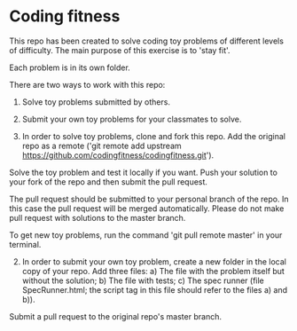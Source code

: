 Coding fitness
==============

This repo has been created to solve coding toy problems of different levels of difficulty. The main purpose of this exercise is to 'stay fit'.

Each problem is in its own folder.

There are two ways to work with this repo:
1) Solve toy problems submitted by others.
2) Submit your own toy problems for your classmates to solve.

1) In order to solve toy problems, clone and fork this repo.
Add the original repo as a remote ('git remote add upstream https://github.com/codingfitness/codingfitness.git').

Solve the toy problem and test it locally if you want.
Push your solution to your fork of the repo and then submit the pull request.

The pull request should be submitted to your personal branch of the repo. In this case the pull request will be merged automatically.
Please do not make pull request with solutions to the master branch.

To get new toy problems, run the command 'git pull remote master' in your terminal.

2) In order to submit your own toy problem, create a new folder in the local copy of your repo. Add three files:
a) The file with the problem itself but without the solution;
b) The file with tests;
c) The spec runner (file SpecRunner.html; the script tag in this file should refer to the files a) and b)).

Submit a pull request to the original repo's master branch. 